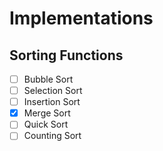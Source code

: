 # Implementations
## Sorting Functions
- [ ] Bubble Sort
- [ ] Selection Sort
- [ ] Insertion Sort
- [x] Merge Sort
- [ ] Quick Sort
- [ ] Counting Sort